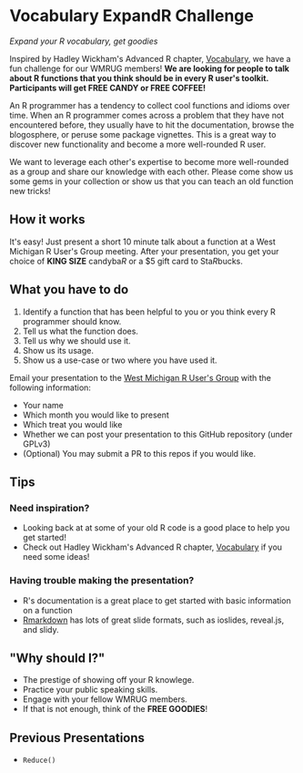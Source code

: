 Vocabulary ExpandR Challenge
============================

*Expand your R vocabulary, get goodies*

Inspired by Hadley Wickham's Advanced R chapter, [Vocabulary](http://adv-r.had.co.nz/Vocabulary.html), we have a fun challenge for our WMRUG members! **We are looking for people to talk about R functions that you think should be in every R user's toolkit. Participants will get FREE CANDY or FREE COFFEE!**

An R programmer has a tendency to collect cool functions and idioms over time. When an R programmer comes across a problem that they have not encountered before, they usually have to hit the documentation, browse the blogosphere, or peruse some package vignettes. This is a great way to discover new functionality and become a more well-rounded R user.

We want to leverage each other's expertise to become more well-rounded as a group and share our knowledge with each other. Please come show us some gems in your collection or show us that you can teach an old function new tricks!

## How it works

It's easy! Just present a short 10 minute talk about a function at a West Michigan R User's Group meeting. After your presentation, you get your choice of **KING SIZE** candyba*R* or a $5 gift card to Sta*R*bucks.

## What you have to do

1. Identify a function that has been helpful to you or you think every R programmer should know.
1. Tell us what the function does.
1. Tell us why we should use it.
1. Show us its usage.
1. Show us a use-case or two where you have used it.

Email your presentation to the [West Michigan R User's Group](mailto:WestMichiganRUsersGroup@googlegroups.com) with the following information:

- Your name
- Which month you would like to present
- Which treat you would like
- Whether we can post your presentation to this GitHub repository (under GPLv3)
- (Optional) You may submit a PR to this repos if you would like.

## Tips

### Need inspiration?

- Looking back at at some of your old R code is a good place to help you get started! 
- Check out Hadley Wickham's Advanced R chapter, [Vocabulary](http://adv-r.had.co.nz/Vocabulary.html) if you need some ideas!

### Having trouble making the presentation?

- R's documentation is a great place to get started with basic information on a function
- [Rmarkdown](https://rmarkdown.rstudio.com/formats.html) has lots of great slide formats, such as ioslides, reveal.js, and slidy.

## "Why should I?"

- The prestige of showing off your R knowlege.
- Practice your public speaking skills.
- Engage with your fellow WMRUG members.
- If that is not enough, think of the **FREE GOODIES**!

## Previous Presentations

- `Reduce()`
